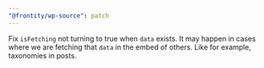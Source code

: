 ```yaml
---
"@frontity/wp-source": patch
---
```


Fix `isFetching` not turning to true when `data` exists. It may happen in cases where we are fetching that `data` in the embed of others. Like for example, taxonomies in posts.
